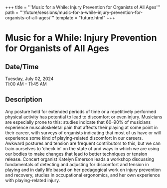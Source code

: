 +++
title = '''Music for a While: Injury Prevention for Organists of All Ages'''
path = '''/future/sessions/music-for-a-while-injury-prevention-for-organists-of-all-ages/'''
template = "future.html"
+++

<h1>Music for a While: Injury Prevention for Organists of All Ages</h1>

<h2>Date/Time</h2>
<p>Tuesday, July 02, 2024<br>
11:00 AM – 11:45 AM</p>
<h2>Description</h2>

Any posture held for extended periods of time or a repetitively performed physical activity has potential to lead to discomfort or even injury. Musicians are especially prone to this: studies indicate that 60–90% of musicians experience musculoskeletal pain that affects their playing at some point in their career, with surveys of organists indicating that most of us have or will experience some kind of playing-related discomfort in our careers. Awkward postures and tension are frequent contributors to this, but we can train ourselves to ‘check in’ on the state of and ways in which we are using our bodies to make changes that lead to better techniques or tension release. Concert organist Katelyn Emerson leads a workshop discussing fundamentals of detecting and adjusting for discomfort and tension in playing and in daily life based on her pedagogical work on injury prevention and recovery, studies in occupational ergonomics, and her own experience with playing-related injury.


